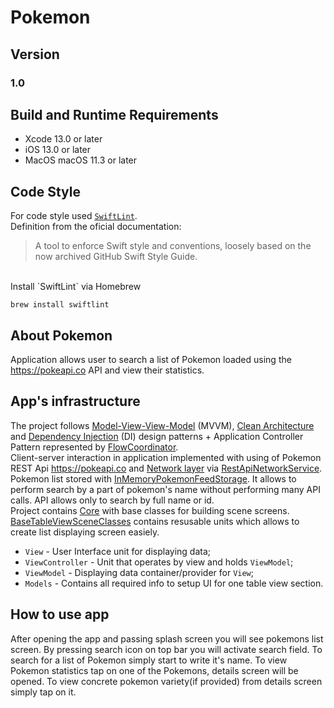 # Pokemon

## Version

### 1.0

## Build and Runtime Requirements

+ Xcode 13.0 or later
+ iOS 13.0 or later
+ MacOS macOS 11.3 or later


## Code Style

For code style used [`SwiftLint`](https://github.com/realm/SwiftLint). <br>
Definition from the oficial documentation: <br>

> A tool to enforce Swift style and conventions, loosely based on the now archived GitHub Swift Style Guide.

<br>
Install `SwiftLint` via Homebrew

```
brew install swiftlint
```

## About Pokemon

Application allows user to search a list of Pokemon loaded using the https://pokeapi.co API and view their statistics.


## App's infrastructure

The project follows [Model-View-View-Model](/PokemonFeed/Presentation/PokemonFeedScene/PokemonFeed/ViewModel/PokemonFeedViewModelImpl.swift) (MVVM), [Clean Architecture](https://blog.cleancoder.com/uncle-bob/2012/08/13/the-clean-architecture.html) and [Dependency Injection](/PokemonFeed/Application/DIContainer/PokemonFeedSceneDIContainer.swift) (DI) design patterns + Application Controller Pattern represented by [FlowCoordinator](/PokemonFeed/Presentation/PokemonFeedScene/Flows/PokemonFeedSceneFlowCoordinator.swift).<br>
Client-server interaction in application implemented with using of Pokemon REST Api https://pokeapi.co and [Network layer](PokemonFeed/Infrastructure/Network/) via [RestApiNetworkService](PokemonFeed/Infrastructure/Network/RestApiNetworkService.swift).<br>
Pokemon list stored with [InMemoryPokemonFeedStorage](/PokemonFeed/Data/PersistentStorages/PokemonFeedStorage/InMemoryPokemonFeedStorage.swift). It allows to perform search by a part of pokemon's name without performing many API calls. API allows only to search by full name or id.<br>
Project contains [Core](/PokemonFeed/Core/) with base classes for building scene screens. [BaseTableViewSceneClasses](/PokemonFeed/Core/BaseTableViewSceneClasses/) contains resusable units which allows to create list displaying screen easiely.
- `View` - User Interface unit for displaying data;
- `ViewController` - Unit that operates by view and holds `ViewModel`;
- `ViewModel` - Displaying data container/provider for `View`;
- `Models` - Contains all required info to setup UI for one table view section.

## How to use app
After opening the app and passing splash screen you will see pokemons list screen. By pressing search icon on top bar you will activate search field. To search for a list of Pokemon simply start to write it's name. To view Pokemon statistics tap on one of the Pokemons, details screen will be opened. To view concrete pokemon variety(if provided) from details screen simply tap on it.
